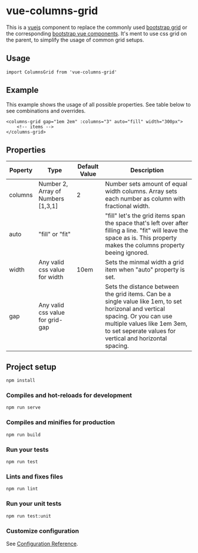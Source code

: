 # vue-columns-grid

This is a [vuejs](https://vuejs.org/) component to replace the commonly used [bootstrap grid](https://getbootstrap.com/docs/4.3/layout/grid/) or the corresponding [bootstrap vue components](https://bootstrap-vue.js.org/docs/components/layout). It's ment to use css grid on the parent, to simplify the usage of common grid setups.

## Usage
```
import ColumnsGrid from 'vue-columns-grid'
```

## Example

This example shows the usage of all possible properties. See table below to see combinations and overrides.

```
<columns-grid gap="1em 2em" :columns="3" auto="fill" width="300px">
    <!-- items -->
</columns-grid>
```

## Properties

| Poperty | Type | Default Value | Description |
|---------|------|---------------|-------------|
| columns | Number 2, Array of Numbers [1,3,1] | 2 | Number sets amount of equal width columns. Array sets each number as column with fractional width. |
| auto | "fill" or "fit" | | "fill" let's the grid items span the space that's left over after filling a line. "fit" will leave the space as is. This property makes the columns property beeing ignored. |
| width | Any valid css value for width | 10em | Sets the minmal width a grid item when "auto" property is set. |
| gap | Any valid css value for grid-gap | | Sets the distance between the grid items. Can be a single value like 1em, to set horizonal and vertical spacing. Or you can use multiple values like 1em 3em, to set seperate values for vertical and horizontal spacing. |


## Project setup
```
npm install
```

### Compiles and hot-reloads for development
```
npm run serve
```

### Compiles and minifies for production
```
npm run build
```

### Run your tests
```
npm run test
```

### Lints and fixes files
```
npm run lint
```

### Run your unit tests
```
npm run test:unit
```

### Customize configuration
See [Configuration Reference](https://cli.vuejs.org/config/).
